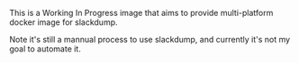 This is a Working In Progress image that aims to provide multi-platform docker image for slackdump. 

Note it's still a mannual process to use slackdump, and currently it's not my goal to automate it. 
